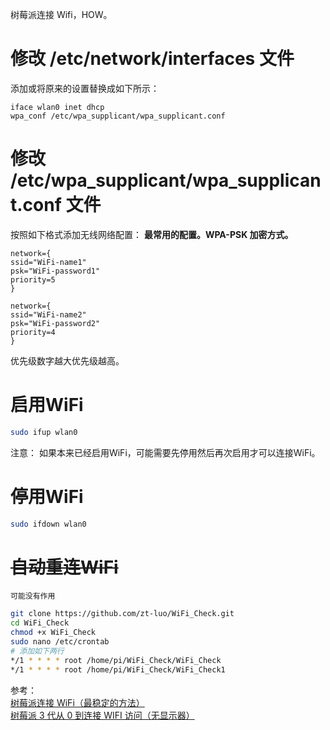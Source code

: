 树莓派连接 Wifi，HOW。  
<!--more-->

# 修改 /etc/network/interfaces 文件  
添加或将原来的设置替换成如下所示：  

```
iface wlan0 inet dhcp
wpa_conf /etc/wpa_supplicant/wpa_supplicant.conf
```

# 修改 /etc/wpa_supplicant/wpa_supplicant.conf 文件  
按照如下格式添加无线网络配置：
**最常用的配置。WPA-PSK 加密方式。**

```
network={
ssid="WiFi-name1"
psk="WiFi-password1"
priority=5
}
 
network={
ssid="WiFi-name2"
psk="WiFi-password2"
priority=4
}
```

优先级数字越大优先级越高。

# 启用WiFi    
``` bash
sudo ifup wlan0
```
注意： 如果本来已经启用WiFi，可能需要先停用然后再次启用才可以连接WiFi。

# 停用WiFi  
``` bash
sudo ifdown wlan0
```

# ~~自动重连WiFi~~  
`可能没有作用`
``` bash
git clone https://github.com/zt-luo/WiFi_Check.git  
cd WiFi_Check
chmod +x WiFi_Check
sudo nano /etc/crontab
# 添加如下两行
*/1 * * * * root /home/pi/WiFi_Check/WiFi_Check
*/1 * * * * root /home/pi/WiFi_Check/WiFi_Check1
```

参考：  
[树莓派连接 WiFi（最稳定的方法）](https://www.cmgine.com/archives/11053.html)  
[树莓派 3 代从 0 到连接 WIFI 访问（无显示器）](http://movesan.me/2017/02/07/raspberry/)  

